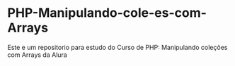 # PHP-Manipulando-cole-es-com-Arrays

Este e um repositorio para estudo do Curso de PHP: Manipulando coleções com Arrays da Alura
